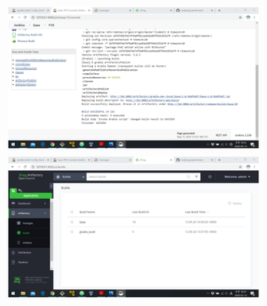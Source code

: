 ![jenkins build; base](1_jenkins_build_base.png)


![artifactory build; base](2_artifactory_build_base.png)
